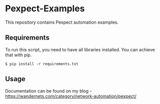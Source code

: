 # Pexpect-Examples

This repository contains Pexpect automation examples. 

## Requirements

To run this script, you need to have all libraries installed. You can achieve that with pip.
```
$ pip install -r requirements.txt
```

## Usage

Documentation can be found on my blog - https://wandernets.com/category/network-automation/pexpect/